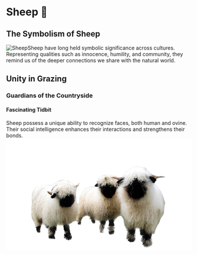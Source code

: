 # Sheep 🐑

## The Symbolism of Sheep

![Sheep](https://file+.vscode-resource.vscode-cdn.net/Users/kumait/animals/Sheep.png)Sheep have long held symbolic significance across cultures. Representing qualities such as innocence, humility, and community, they remind us of the deeper connections we share with the natural world.

## Unity in Grazing

### Guardians of the Countryside

#### Fascinating Tidbit

Sheep possess a unique ability to recognize faces, both human and ovine. Their social intelligence enhances their interactions and strengthens their bonds.
![Sheep](ThreeSheeps.png)
